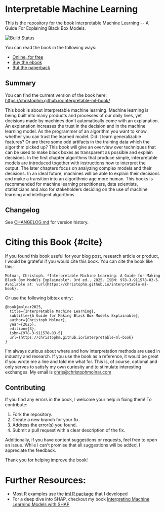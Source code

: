 # Interpretable Machine Learning

This is the repository for the book Interpretable Machine Learning -- A Guide For Explaining Black Box Models.

![Build Status](https://github.com/christophM/interpretable-ml-book/actions/workflows/Book.yaml/badge.svg)

You can read the book in the following ways:

- [Online, for free](https://christophm.github.io/interpretable-ml-book/)
- [Buy the ebook](https://leanpub.com/interpretable-machine-learning/)
- [But the paperback]()

## Summary

You can find the current version of the book here: https://christophm.github.io/interpretable-ml-book/

This book is about interpretable machine learning. Machine learning is being built into many products and processes of our daily lives, yet decisions made by machines don't automatically come with an explanation. An explanation increases the trust in the decision and in the machine learning model. As the programmer of an algorithm you want to know whether you can trust the learned model. Did it learn generalizable features? Or are there some odd artifacts in the training data which the algorithm picked up? This book will give an overview over techniques that can be used to make black boxes as transparent as possible and explain decisions. In the first chapter algorithms that produce simple, interpretable models are introduced together with instructions how to interpret the output. The later chapters focus on analyzing complex models and their decisions.
In an ideal future, machines will be able to explain their decisions and make a transition into an algorithmic age more human. This books is recommended for machine learning practitioners, data scientists, statisticians and also for stakeholders deciding on the use of machine learning and intelligent algorithms.

## Changelog  

See [CHANGELOG.md](CHANGELOG.md) for version history.

# Citing this Book {#cite}

If you found this book useful for your blog post, research article or product, I would be grateful if you would cite this book.
You can cite the book like this:


```
Molnar, Christoph. *Interpretable Machine Learning: A Guide for Making Black Box Models Explainable*. 3rd ed., 2025. ISBN: 978-3-911578-03-5. Available at: \url{https://christophm.github.io/interpretable-ml-book}.
```

Or use the following bibtex entry:

```
@book{molnar2025,
  title={Interpretable Machine Learning},
  subtitle={A Guide for Making Black Box Models Explainable},
  author={Christoph Molnar},
  year={2025},
  edition={3},
  isbn={978-3-911578-03-5}
  url={https://christophm.github.io/interpretable-ml-book}
}
```

I'm always curious about where and how interpretation methods are used in industry and research.
If you use the book as a reference, it would be great if you wrote me a line and told me what for.
This is, of course, optional and only serves to satisfy my own curiosity and to stimulate interesting exchanges.
My email is chris@christophmolnar.com


## Contributing

If you find any errors in the book, I welcome your help in fixing them! To contribute:

1. Fork the repository.
1. Create a new branch for your fix.
1. Address the error(s) you found.
1. Submit a pull request with a clear description of the fix.

Additionally, if you have content suggestions or requests, feel free to open an issue. While I can't promise that all suggestions will be added, I appreciate the feedback.

Thank you for helping improve the book!


# Further Resources:

- Most R examples use the [iml R package](https://github.com/giuseppec/iml) that I developed
- For a deep dive into SHAP, checkout my book [Interpreting Machine Learning Models with SHAP](https://christophmolnar.com/books/shap/)



